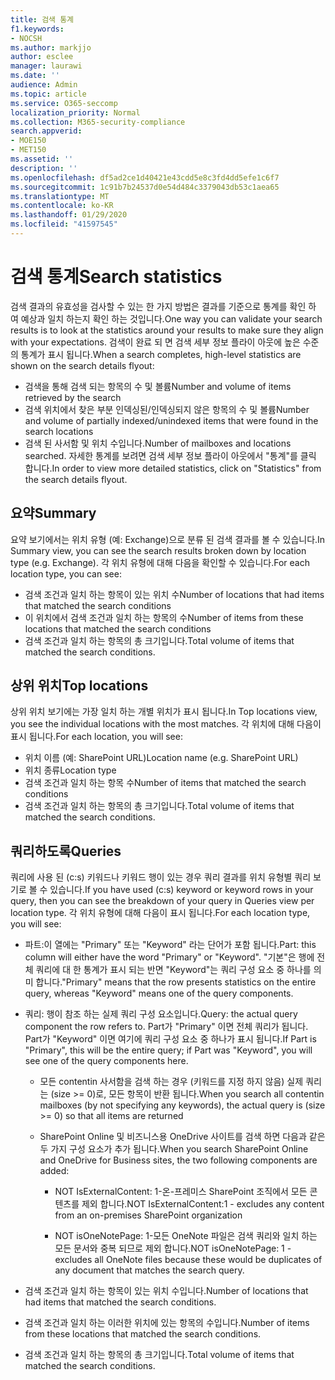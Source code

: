 ```yaml
---
title: 검색 통계
f1.keywords:
- NOCSH
ms.author: markjjo
author: esclee
manager: laurawi
ms.date: ''
audience: Admin
ms.topic: article
ms.service: O365-seccomp
localization_priority: Normal
ms.collection: M365-security-compliance
search.appverid:
- MOE150
- MET150
ms.assetid: ''
description: ''
ms.openlocfilehash: df5ad2ce1d40421e43cdd5e8c3fd4dd5efe1c6f7
ms.sourcegitcommit: 1c91b7b24537d0e54d484c3379043db53c1aea65
ms.translationtype: MT
ms.contentlocale: ko-KR
ms.lasthandoff: 01/29/2020
ms.locfileid: "41597545"
---
```

# <a name="search-statistics"></a><span data-ttu-id="5f856-102">검색 통계</span><span class="sxs-lookup"><span data-stu-id="5f856-102">Search statistics</span></span>

<span data-ttu-id="5f856-103">검색 결과의 유효성을 검사할 수 있는 한 가지 방법은 결과를 기준으로 통계를 확인 하 여 예상과 일치 하는지 확인 하는 것입니다.</span><span class="sxs-lookup"><span data-stu-id="5f856-103">One way you can validate your search results is to look at the statistics around your results to make sure they align with your expectations.</span></span> <span data-ttu-id="5f856-104">검색이 완료 되 면 검색 세부 정보 플라이 아웃에 높은 수준의 통계가 표시 됩니다.</span><span class="sxs-lookup"><span data-stu-id="5f856-104">When a search completes, high-level statistics are shown on the search details flyout:</span></span>
- <span data-ttu-id="5f856-105">검색을 통해 검색 되는 항목의 수 및 볼륨</span><span class="sxs-lookup"><span data-stu-id="5f856-105">Number and volume of items retrieved by the search</span></span>
- <span data-ttu-id="5f856-106">검색 위치에서 찾은 부분 인덱싱된/인덱싱되지 않은 항목의 수 및 볼륨</span><span class="sxs-lookup"><span data-stu-id="5f856-106">Number and volume of partially indexed/unindexed items that were found in the search locations</span></span>
- <span data-ttu-id="5f856-107">검색 된 사서함 및 위치 수입니다.</span><span class="sxs-lookup"><span data-stu-id="5f856-107">Number of mailboxes and locations searched.</span></span>
<span data-ttu-id="5f856-108">자세한 통계를 보려면 검색 세부 정보 플라이 아웃에서 "통계"를 클릭 합니다.</span><span class="sxs-lookup"><span data-stu-id="5f856-108">In order to view more detailed statistics, click on "Statistics" from the search details flyout.</span></span>

## <a name="summary"></a><span data-ttu-id="5f856-109">요약</span><span class="sxs-lookup"><span data-stu-id="5f856-109">Summary</span></span>

<span data-ttu-id="5f856-110">요약 보기에서는 위치 유형 (예: Exchange)으로 분류 된 검색 결과를 볼 수 있습니다.</span><span class="sxs-lookup"><span data-stu-id="5f856-110">In Summary view, you can see the search results broken down by location type (e.g. Exchange).</span></span> <span data-ttu-id="5f856-111">각 위치 유형에 대해 다음을 확인할 수 있습니다.</span><span class="sxs-lookup"><span data-stu-id="5f856-111">For each location type, you can see:</span></span>
- <span data-ttu-id="5f856-112">검색 조건과 일치 하는 항목이 있는 위치 수</span><span class="sxs-lookup"><span data-stu-id="5f856-112">Number of locations that had items that matched the search conditions</span></span>
- <span data-ttu-id="5f856-113">이 위치에서 검색 조건과 일치 하는 항목의 수</span><span class="sxs-lookup"><span data-stu-id="5f856-113">Number of items from these locations that matched the search conditions</span></span>
- <span data-ttu-id="5f856-114">검색 조건과 일치 하는 항목의 총 크기입니다.</span><span class="sxs-lookup"><span data-stu-id="5f856-114">Total volume of items that matched the search conditions.</span></span>

## <a name="top-locations"></a><span data-ttu-id="5f856-115">상위 위치</span><span class="sxs-lookup"><span data-stu-id="5f856-115">Top locations</span></span>

<span data-ttu-id="5f856-116">상위 위치 보기에는 가장 일치 하는 개별 위치가 표시 됩니다.</span><span class="sxs-lookup"><span data-stu-id="5f856-116">In Top locations view, you see the individual locations with the most matches.</span></span> <span data-ttu-id="5f856-117">각 위치에 대해 다음이 표시 됩니다.</span><span class="sxs-lookup"><span data-stu-id="5f856-117">For each location, you will see:</span></span>
- <span data-ttu-id="5f856-118">위치 이름 (예: SharePoint URL)</span><span class="sxs-lookup"><span data-stu-id="5f856-118">Location name (e.g. SharePoint URL)</span></span>
- <span data-ttu-id="5f856-119">위치 종류</span><span class="sxs-lookup"><span data-stu-id="5f856-119">Location type</span></span>
- <span data-ttu-id="5f856-120">검색 조건과 일치 하는 항목 수</span><span class="sxs-lookup"><span data-stu-id="5f856-120">Number of items that matched the search conditions</span></span>
- <span data-ttu-id="5f856-121">검색 조건과 일치 하는 항목의 총 크기입니다.</span><span class="sxs-lookup"><span data-stu-id="5f856-121">Total volume of items that matched the search conditions.</span></span>

## <a name="queries"></a><span data-ttu-id="5f856-122">쿼리하도록</span><span class="sxs-lookup"><span data-stu-id="5f856-122">Queries</span></span>

<span data-ttu-id="5f856-123">쿼리에 사용 된 (c:s) 키워드나 키워드 행이 있는 경우 쿼리 결과를 위치 유형별 쿼리 보기로 볼 수 있습니다.</span><span class="sxs-lookup"><span data-stu-id="5f856-123">If you have used (c:s) keyword or keyword rows in your query, then you can see the breakdown of your query in Queries view per location type.</span></span> <span data-ttu-id="5f856-124">각 위치 유형에 대해 다음이 표시 됩니다.</span><span class="sxs-lookup"><span data-stu-id="5f856-124">For each location type, you will see:</span></span>

- <span data-ttu-id="5f856-125">파트:이 열에는 "Primary" 또는 "Keyword" 라는 단어가 포함 됩니다.</span><span class="sxs-lookup"><span data-stu-id="5f856-125">Part: this column will either have the word "Primary" or "Keyword".</span></span> <span data-ttu-id="5f856-126">"기본"은 행에 전체 쿼리에 대 한 통계가 표시 되는 반면 "Keyword"는 쿼리 구성 요소 중 하나를 의미 합니다.</span><span class="sxs-lookup"><span data-stu-id="5f856-126">"Primary" means that the row presents statistics on the entire query, whereas "Keyword" means one of the query components.</span></span>

- <span data-ttu-id="5f856-127">쿼리: 행이 참조 하는 실제 쿼리 구성 요소입니다.</span><span class="sxs-lookup"><span data-stu-id="5f856-127">Query: the actual query component the row refers to.</span></span> <span data-ttu-id="5f856-128">Part가 "Primary" 이면 전체 쿼리가 됩니다. Part가 "Keyword" 이면 여기에 쿼리 구성 요소 중 하나가 표시 됩니다.</span><span class="sxs-lookup"><span data-stu-id="5f856-128">If Part is "Primary", this will be the entire query; if Part was "Keyword", you will see one of the query components here.</span></span>
  
  - <span data-ttu-id="5f856-129">모든 contentin 사서함을 검색 하는 경우 (키워드를 지정 하지 않음) 실제 쿼리는 (size >= 0)로, 모든 항목이 반환 됩니다.</span><span class="sxs-lookup"><span data-stu-id="5f856-129">When you search all contentin mailboxes (by not specifying any keywords), the actual query is (size >= 0) so that all items are returned</span></span>
  
  - <span data-ttu-id="5f856-130">SharePoint Online 및 비즈니스용 OneDrive 사이트를 검색 하면 다음과 같은 두 가지 구성 요소가 추가 됩니다.</span><span class="sxs-lookup"><span data-stu-id="5f856-130">When you search SharePoint Online and OneDrive for Business sites, the two following components are added:</span></span>
    
    - <span data-ttu-id="5f856-131">NOT IsExternalContent: 1-온-프레미스 SharePoint 조직에서 모든 콘텐츠를 제외 합니다.</span><span class="sxs-lookup"><span data-stu-id="5f856-131">NOT IsExternalContent:1 - excludes any content from an on-premises SharePoint organization</span></span>
    
    - <span data-ttu-id="5f856-132">NOT isOneNotePage: 1-모든 OneNote 파일은 검색 쿼리와 일치 하는 모든 문서와 중복 되므로 제외 합니다.</span><span class="sxs-lookup"><span data-stu-id="5f856-132">NOT isOneNotePage: 1 - excludes all OneNote files because these would be duplicates of any document that matches the search query.</span></span>

- <span data-ttu-id="5f856-133">검색 조건과 일치 하는 항목이 있는 위치 수입니다.</span><span class="sxs-lookup"><span data-stu-id="5f856-133">Number of locations that had items that matched the search conditions.</span></span>

- <span data-ttu-id="5f856-134">검색 조건과 일치 하는 이러한 위치에 있는 항목의 수입니다.</span><span class="sxs-lookup"><span data-stu-id="5f856-134">Number of items from these locations that matched the search conditions.</span></span>

- <span data-ttu-id="5f856-135">검색 조건과 일치 하는 항목의 총 크기입니다.</span><span class="sxs-lookup"><span data-stu-id="5f856-135">Total volume of items that matched the search conditions.</span></span>